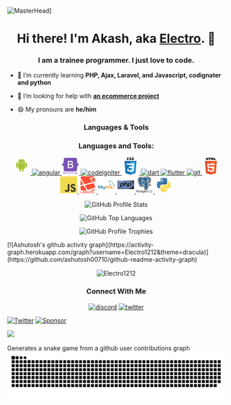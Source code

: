 ![MasterHead](https://1.bp.blogspot.com/-7A4WynwLsMw/XbBpCXG8fHI/AAAAAAAAMt4/uOa1bpLskYgrwGbllhSu2SDj_Mig8SXJQCLcBGAsYHQ/s1600/2000_600px.gif)]

<h1 align="center">Hi there! I'm Akash, aka <a href="https://github.com/Electro1212">Electro</a>. 👋</h1>
<h3 align="center">I am a trainee programmer. I just love to code.</h3>

- 🌱 I’m currently learning **PHP, Ajax, Laravel, and Javascript, codignater and python**

- 🤝 I’m looking for help with **[an ecommerce project](https://github.com/Electro1212/Ecommerce-1st-Project)**

- 😄 My pronouns are **he/him**


<h3 align="center">Languages & Tools</h3>

<h3 align="center">Languages and Tools:</h3>
<p align="center"> <a href="https://developer.android.com" target="_blank" rel="noreferrer"> <img src="https://raw.githubusercontent.com/devicons/devicon/master/icons/android/android-original-wordmark.svg" alt="android" width="40" height="40"/> </a> <a href="https://angular.io" target="_blank" rel="noreferrer"> <img src="https://angular.io/assets/images/logos/angular/angular.svg" alt="angular" width="40" height="40"/> </a> <a href="https://getbootstrap.com" target="_blank" rel="noreferrer"> <img src="https://raw.githubusercontent.com/devicons/devicon/master/icons/bootstrap/bootstrap-plain-wordmark.svg" alt="bootstrap" width="40" height="40"/> </a> <a href="https://codeigniter.com" target="_blank" rel="noreferrer"> <img src="https://cdn.worldvectorlogo.com/logos/codeigniter.svg" alt="codeigniter" width="40" height="40"/> </a> <a href="https://www.w3schools.com/css/" target="_blank" rel="noreferrer"> <img src="https://raw.githubusercontent.com/devicons/devicon/master/icons/css3/css3-original-wordmark.svg" alt="css3" width="40" height="40"/> </a> <a href="https://dart.dev" target="_blank" rel="noreferrer"> <img src="https://www.vectorlogo.zone/logos/dartlang/dartlang-icon.svg" alt="dart" width="40" height="40"/> </a> <a href="https://flutter.dev" target="_blank" rel="noreferrer"> <img src="https://www.vectorlogo.zone/logos/flutterio/flutterio-icon.svg" alt="flutter" width="40" height="40"/> </a> <a href="https://git-scm.com/" target="_blank" rel="noreferrer"> <img src="https://www.vectorlogo.zone/logos/git-scm/git-scm-icon.svg" alt="git" width="40" height="40"/> </a> <a href="https://www.w3.org/html/" target="_blank" rel="noreferrer"> <img src="https://raw.githubusercontent.com/devicons/devicon/master/icons/html5/html5-original-wordmark.svg" alt="html5" width="40" height="40"/> </a> <a href="https://developer.mozilla.org/en-US/docs/Web/JavaScript" target="_blank" rel="noreferrer"> <img src="https://raw.githubusercontent.com/devicons/devicon/master/icons/javascript/javascript-original.svg" alt="javascript" width="40" height="40"/> </a> <a href="https://laravel.com/" target="_blank" rel="noreferrer"> <img src="https://raw.githubusercontent.com/devicons/devicon/master/icons/laravel/laravel-plain-wordmark.svg" alt="laravel" width="40" height="40"/> </a> <a href="https://www.mysql.com/" target="_blank" rel="noreferrer"> <img src="https://raw.githubusercontent.com/devicons/devicon/master/icons/mysql/mysql-original-wordmark.svg" alt="mysql" width="40" height="40"/> </a> <a href="https://www.php.net" target="_blank" rel="noreferrer"> <img src="https://raw.githubusercontent.com/devicons/devicon/master/icons/php/php-original.svg" alt="php" width="40" height="40"/> </a> <a href="https://www.postgresql.org" target="_blank" rel="noreferrer"> <img src="https://raw.githubusercontent.com/devicons/devicon/master/icons/postgresql/postgresql-original-wordmark.svg" alt="postgresql" width="40" height="40"/> </a> <a href="https://www.python.org" target="_blank" rel="noreferrer"> <img src="https://raw.githubusercontent.com/devicons/devicon/master/icons/python/python-original.svg" alt="python" width="40" height="40"/> </a> </p>

<p align="center">
  <img src="https://github-readme-stats.vercel.app/api?username=Electro1212&show_icons=true&count_private=true" alt="GitHub Profile Stats"/>
</p>

<p align="center">
  <img src="https://github-readme-stats.vercel.app/api/top-langs/?username=Electro1212&layout=compact&card_width=445" alt="GitHub Top Languages"/>
</p>

<p align="center">
  <img src="https://github-profile-trophy.vercel.app/?username=Electro1212&column=4" alt="GitHub Profile Trophies">
</p>
[![Ashutosh's github activity graph](https://activity-graph.herokuapp.com/graph?username=Electro1212&theme=dracula)](https://github.com/ashutosh00710/github-readme-activity-graph)
<p  align="center"><img align="center" src="https://github-readme-streak-stats.herokuapp.com/?user=Electro1212&" alt="Electro1212" /></p>

<h3 align="center">Connect With Me</h3>

<p align="center">
<a href="https://top.gg/servers/299308204393889802" target="blank"><img align="center" src="https://simpleicons.org/icons/discord.svg" alt="discord" height="30" width="30"/></a>
<a href="https://twitter.com/AkashElectro" target="blank"><img align="center" src="https://simpleicons.org/icons/twitter.svg" alt="twitter" height="30" width="30"/></a>


[![Twitter](https://img.shields.io/twitter/follow/AkashElectro?label=Twitter&logo=twitter&style=flat-square)](https://twitter.com/Ravendwyr)
[![Sponsor](https://img.shields.io/github/sponsors/Electro1212?label=Sponsors&logo=github+sponsors&style=flat-square)](https://github.com/sponsors/Ravendwyr)

![](https://komarev.com/ghpvc/?username=Electro1212&label=Profile+Views&style=flat-square)

Generates a snake game from a github user contributions graph
![](https://github.com/Platane/snk/raw/output/github-contribution-grid-snake.svg)
